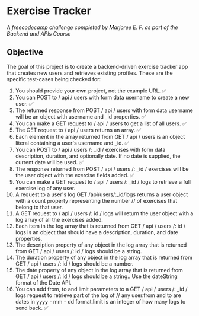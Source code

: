 # Exercise Tracker

*A freecodecamp challenge completed by Marjoree E. F. as part of the Backend and APIs Course*

## Objective
The goal of this project is to create a backend-driven exercise tracker app that creates new users and retrieves existing profiles. These are the specific test-cases being checked for:
<br>
1. You should provide your own project, not the example URL. ✅
2. You can POST to / api / users with form data username to create a new user. ✅
3. The returned response from POST / api / users with form data username will be an object with username and _id properties. ✅
4. You can make a GET request to / api / users to get a list of all users. ✅
5. The GET request to / api / users returns an array. ✅
6. Each element in the array returned from GET / api / users is an object literal containing a user's username and _id. ✅
7. You can POST to / api / users /: _id / exercises with form data description, duration, and optionally date. If no date is supplied, the current date will be used. ✅
8. The response returned from POST / api / users /: _id / exercises will be the user object with the exercise fields added. ✅
9. You can make a GET request to / api / users /: _id / logs to retrieve a full exercise log of any user.
10. A request to a user's log GET /api/users/:_id/logs returns a user object with a count property representing the number 
// of exercises that belong to that user.
11. A GET request to / api / users /: id / logs will return the user object with a log array of all the exercises added.
12. Each item in the log array that is returned from GET / api / users /: id / logs is an object that should have a description, duration, and date properties.
13. The description property of any object in the log array that is returned from GET / api / users /: id / logs should be a string.
14. The duration property of any object in the log array that is returned from GET / api / users /: id / logs should be a number.
15. The date property of any object in the log array that is returned from GET / api / users /: id / logs should be a string.. Use the dateString format of the Date API.
16. You can add from, to and limit parameters to a GET / api / users /: _id / logs request to retrieve part of the log of 
// any user.from and to are dates in yyyy - mm - dd format.limit is an integer of how many logs to send back. ✅

